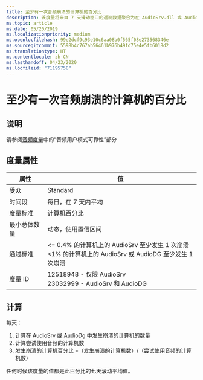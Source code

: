 ```yaml
---
title: 至少有一次音频崩溃的计算机的百分比
description: 该度量将来自 7 天滑动窗口的遥测数据聚合为在 AudioSrv.dll 或 AudioDG.exe 中至少有一次音频崩溃的计算机所占的百分比
ms.topic: article
ms.date: 05/20/2019
ms.localizationpriority: medium
ms.openlocfilehash: 99e2dcf9c93e10c6aa08b0f565f08e273568346e
ms.sourcegitcommit: 5598b4c767ab56461b976b49fd75e4e5fb6018d2
ms.translationtype: HT
ms.contentlocale: zh-CN
ms.lasthandoff: 04/23/2020
ms.locfileid: "71195758"
---
```

# <a name="percent-of-machines-with-at-least-one-audio-crash"></a>至少有一次音频崩溃的计算机的百分比

## <a name="description"></a>说明

请参阅[音频度量](audio-measures.md)中的“音频用户模式可靠性”部分

## <a name="measure-attributes"></a>度量属性

|属性|值|
|----|----|
|受众 |Standard|
|时间段 |每日，在 7 天内平均|
|度量标准 |计算机百分比|
|最小总体数量 |动态，使用置信区间|
|通过标准 |<= 0.4% 的计算机上的 AudioSrv 至少发生 1 次崩溃<br/><1% 的计算机上的 AudioSrv 或 AudioDG 至少发生 1 次崩溃|
|度量 ID |12518948 - 仅限 AudioSrv<br/>23032999 - AudioSrv 和 AudioDG|

## <a name="calculation"></a>计算

每天：
1. 计算在 AudioSrv 或 AudioDg 中发生崩溃的计算机的数量
1. 计算尝试使用音频的计算机数
1. 发生崩溃的计算机百分比 =（发生崩溃的计算机数）/（尝试使用音频的计算机数）

任何时候该度量的值都是此百分比的七天滚动平均值。